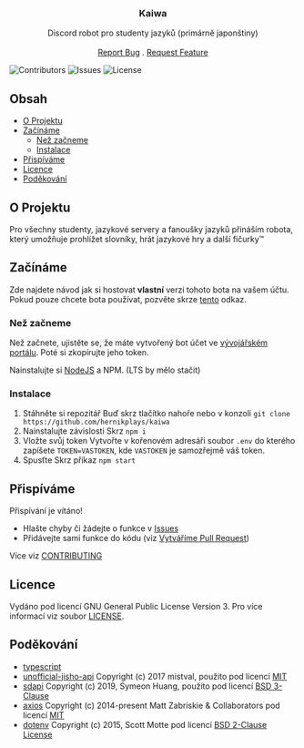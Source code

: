 <br/>
<p align="center">
  <h3 align="center">Kaiwa</h3>

  <p align="center">
    Discord robot pro studenty jazyků (primárně japonštiny)
    <br/>
    <br/>
    <a href="https://github.com/hernikplays/kaiwa/issues">Report Bug</a>
    .
    <a href="https://github.com/hernikplays/kaiwa/issues">Request Feature</a>
  </p>
</p>

![Contributors](https://img.shields.io/github/contributors/hernikplays/kaiwa?color=dark-green) ![Issues](https://img.shields.io/github/issues/hernikplays/kaiwa) ![License](https://img.shields.io/github/license/hernikplays/kaiwa)

## Obsah

- [O Projektu](#o-projektu)
- [Začínáme](#začínáme)
  - [Než začneme](#než-začneme)
  - [Instalace](#instalace)
- [Přispíváme](#přispíváme)
- [Licence](#licence)
- [Poděkování](#poděkování)

## O Projektu

Pro všechny studenty, jazykové servery a fanoušky jazyků přináším robota, který umožňuje prohlížet slovníky, hrát jazykové hry a další fičurky:tm:

## Začínáme

Zde najdete návod jak si hostovat **vlastní** verzi tohoto bota na vašem účtu. Pokud pouze chcete bota používat, pozvěte skrze [tento](https://discord.com/api/oauth2/authorize?client_id=1008045551041908749&permissions=388160&scope=bot%20applications.commands) odkaz.

### Než začneme

Než začnete, ujistěte se, že máte vytvořený bot účet ve [vývojářském portálu](https://discord.com/developers). Poté si zkopírujte jeho token.

Nainstalujte si [NodeJS](https://nodejs.org) a NPM. (LTS by mělo stačit)

### Instalace

1. Stáhněte si repozitář
   Buď skrz tlačítko nahoře nebo v konzoli `git clone https://github.com/hernikplays/kaiwa`
2. Nainstalujte závislosti
   Skrz `npm i`
3. Vložte svůj token
   Vytvořte v kořenovém adresáři soubor `.env` do kterého zapíšete `TOKEN=VASTOKEN`, kde `VASTOKEN` je samozřejmě váš token.
4. Spusťte
   Skrz příkaz `npm start`

## Přispíváme

Přispívání je vítáno!

- Hlašte chyby či žádejte o funkce v [Issues](https://github.com/hernikplays/kaiwa/issues)
- Přidávejte sami funkce do kódu (viz [Vytváříme Pull Request](#))

Více viz [CONTRIBUTING](https://github.com/hernikplays/kaiwa/blob/main/CONTRIBUTING.md)

## Licence

Vydáno pod licencí GNU General Public License Version 3. Pro více informací viz soubor [LICENSE](https://github.com/hernikplays/kaiwa/blob/main/LICENSE.md).

## Poděkování

- [typescript](https://typescriptlang.org/)
- [unofficial-jisho-api](https://www.npmjs.com/package/unofficial-jisho-api) Copyright (c) 2017 mistval, použito pod licencí [MIT](https://github.com/mistval/unofficial-jisho-api/blob/master/LICENSE)
- [sdapi](https://www.npmjs.com/package/sdapi) Copyright (c) 2019, Symeon Huang, použito pod licencí [BSD 3-Clause](https://github.com/librehat/sdapi/blob/master/LICENSE)
- [axios](https://www.npmjs.com/package/axios) Copyright (c) 2014-present Matt Zabriskie & Collaborators pod licencí [MIT](https://github.com/axios/axios/blob/v1.x/LICENSE)
- [dotenv](https://www.npmjs.com/package/dotenv) Copyright (c) 2015, Scott Motte pod licencí [BSD 2-Clause License](https://github.com/motdotla/dotenv/blob/master/LICENSE)
